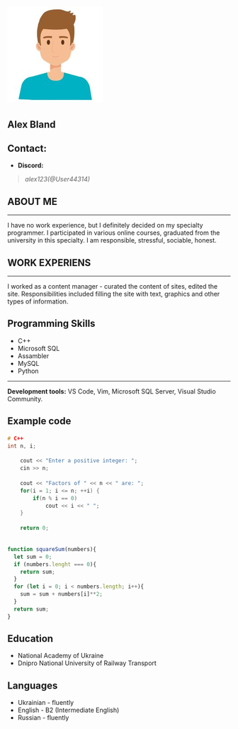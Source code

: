 # ![Alex Bland](./istockphoto-1147.jpg)

## **Alex Bland**  

## **Contact:**

* **Discord:**

> *alex123(@User44314)*

## **ABOUT ME**

---

I have no work experience, but I definitely decided on my specialty programmer. I participated in various online  courses, graduated from the university in this specialty. I am responsible, stressful, sociable, honest.

## **WORK EXPERIENS**

---

I worked as a content manager - curated the content of sites, edited the site. Responsibilities included filling the site with text, graphics and other types of information.

## **Programming Skills**

* C++
* Microsoft SQL
* Assambler
* MySQL
* Python

---
   **Development tools:**  VS Code, Vim, Microsoft SQL Server, Visual Studio Community.

## Example code

```C++
# C++
int n, i;

    cout << "Enter a positive integer: ";
    cin >> n;

    cout << "Factors of " << n << " are: ";  
    for(i = 1; i <= n; ++i) {
        if(n % i == 0)
            cout << i << " ";
    }

    return 0;
```

```javascript

function squareSum(numbers){
  let sum = 0;
  if (numbers.lenght === 0){
    return sum;
  }
  for (let i = 0; i < numbers.length; i++){
    sum = sum + numbers[i]**2;
  }
  return sum;
}

```

## Education

* National Academy of Ukraine
* Dnipro National University of Railway Transport

## Languages

* Ukrainian - fluently
* English - B2 (Intermediate English)
* Russian - fluently
